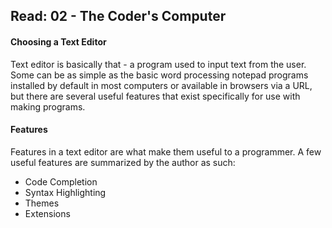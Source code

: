 ## Read: 02 - The Coder's Computer

#### Choosing a Text Editor

Text editor is basically that - a program used to input text from the user. Some can be as simple as
the basic word processing notepad programs installed by default in most computers or available in browsers via a URL,
but there are several useful features that exist specifically for use with making programs.

#### Features

Features in a text editor are what make them useful to a programmer. A few useful features are summarized by the author as such:

- Code Completion
- Syntax Highlighting
- Themes 
- Extensions
